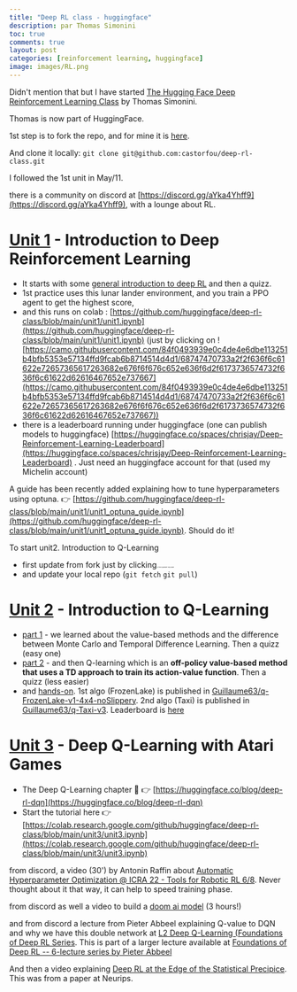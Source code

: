 ```yaml
---
title: "Deep RL class - huggingface"
description: par Thomas Simonini
toc: true
comments: true
layout: post
categories: [reinforcement learning, huggingface]
image: images/RL.png
---
```


Didn't mention that but I have started [The Hugging Face Deep Reinforcement Learning Class](https://github.com/huggingface/deep-rl-class) by Thomas Simonini.

Thomas is now part of HuggingFace.

1st step is to fork the repo, and for mine it is [here](https://github.com/castorfou/deep-rl-class).

And clone it locally: `git clone git@github.com:castorfou/deep-rl-class.git`



I followed the 1st unit in May/11.

there is a community on discord at [https://discord.gg/aYka4Yhff9](https://discord.gg/aYka4Yhff9), with a lounge about RL.

# [Unit 1](https://github.com/huggingface/deep-rl-class/tree/main/unit1) - Introduction to Deep Reinforcement Learning

* It starts with some [general introduction to deep RL](https://huggingface.co/blog/deep-rl-intro) and then a quizz.
* 1st practice uses this lunar lander environment, and you train a PPO agent to get the highest score, 
* and this runs on colab : [https://github.com/huggingface/deep-rl-class/blob/main/unit1/unit1.ipynb](https://github.com/huggingface/deep-rl-class/blob/main/unit1/unit1.ipynb) (just by clicking on ![https://camo.githubusercontent.com/84f0493939e0c4de4e6dbe113251b4bfb5353e57134ffd9fcab6b8714514d4d1/68747470733a2f2f636f6c61622e72657365617263682e676f6f676c652e636f6d2f6173736574732f636f6c61622d62616467652e737667](https://camo.githubusercontent.com/84f0493939e0c4de4e6dbe113251b4bfb5353e57134ffd9fcab6b8714514d4d1/68747470733a2f2f636f6c61622e72657365617263682e676f6f676c652e636f6d2f6173736574732f636f6c61622d62616467652e737667))
* there is a leaderboard running under huggingface (one can publish models to huggingface) [https://huggingface.co/spaces/chrisjay/Deep-Reinforcement-Learning-Leaderboard](https://huggingface.co/spaces/chrisjay/Deep-Reinforcement-Learning-Leaderboard) . Just need an huggingface account for that (used my Michelin account)

A guide has been recently added explaining how to tune hyperparameters using optuna. 👉 [https://github.com/huggingface/deep-rl-class/blob/main/unit1/unit1_optuna_guide.ipynb](https://github.com/huggingface/deep-rl-class/blob/main/unit1/unit1_optuna_guide.ipynb). Should do it!



To start unit2. Introduction to Q-Learning

* first update from fork just by clicking<img src="https://docs.github.com/assets/cb-33131/images/help/repository/fetch-upstream-drop-down.png" alt="&quot;Fetch upstream&quot; drop-down" style="zoom:15%;" />
* and update your local repo (`git fetch` `git pull`)



# [Unit 2](https://github.com/huggingface/deep-rl-class/tree/main/unit2) - Introduction to Q-Learning

* [part 1](https://huggingface.co/blog/deep-rl-q-part1) - we learned about the value-based methods and the difference between Monte Carlo and Temporal Difference Learning. Then a quizz (easy one)
* [part 2](https://huggingface.co/blog/deep-rl-q-part2) - and then Q-learning which is an **off-policy value-based method that uses a TD approach to train its action-value function**. Then a quizz (less easier)
* and [hands-on](https://colab.research.google.com/github/huggingface/deep-rl-class/blob/main/unit2/unit2.ipynb). 1st algo (FrozenLake) is published in [Guillaume63/q-FrozenLake-v1-4x4-noSlippery](https://huggingface.co/Guillaume63/q-FrozenLake-v1-4x4-noSlippery). 2nd algo (Taxi) is published in [Guillaume63/q-Taxi-v3](https://huggingface.co/Guillaume63/q-Taxi-v3). Leaderboard is [here](https://huggingface.co/spaces/chrisjay/Deep-Reinforcement-Learning-Leaderboard)



# [Unit 3](https://github.com/huggingface/deep-rl-class/tree/main/unit3) - Deep Q-Learning with Atari Games

* The Deep Q-Learning chapter 👾 👉  [https://huggingface.co/blog/deep-rl-dqn](https://huggingface.co/blog/deep-rl-dqn)
* Start the tutorial here 👉 [https://colab.research.google.com/github/huggingface/deep-rl-class/blob/main/unit3/unit3.ipynb](https://colab.research.google.com/github/huggingface/deep-rl-class/blob/main/unit3/unit3.ipynb)

from discord, a video (30') by Antonin Raffin about [Automatic Hyperparameter Optimization @ ICRA 22 - Tools for Robotic RL 6/8](https://www.youtube.com/watch?v=AidFTOdGNFQ). Never thought about it that way, it can help to speed training phase.

from discord as well a video to build a [doom ai model](https://www.youtube.com/watch?v=eBCU-tqLGfQ) (3 hours!)

and from discord a lecture from Pieter Abbeel explaining Q-value to DQN and why we have this double network at [L2 Deep Q-Learning (Foundations of Deep RL Series](https://www.youtube.com/watch?v=Psrhxy88zww). This is part of a larger lecture available at [Foundations of Deep RL -- 6-lecture series by Pieter Abbeel](https://www.youtube.com/watch?v=2GwBez0D20A&list=PLwRJQ4m4UJjNymuBM9RdmB3Z9N5-0IlY0)

And then a video explaining [Deep RL at the Edge of the Statistical Precipice](https://agarwl.github.io/rliable/). This was from a paper at Neurips.